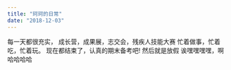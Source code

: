 ```yaml
---
title: "珂珂的日常"
date: "2018-12-03"
---
```

每一天都很充实，
成长营，成果展，志交会，残疾人技能大赛
忙着做事，忙着吃，忙着玩。
现在都结束了，认真的期末备考吧!
然后就是放假 诶嘿嘿嘿嘿，啊哈哈哈哈






